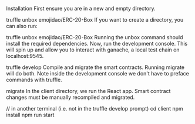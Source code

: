 Installation
First ensure you are in a new and empty directory.


truffle unbox emojidao/ERC-20-Box
If you want to create a directory, you can also run:

truffle unbox emojidao/ERC-20-Box <Directory Name>
Running the unbox command should install the required dependencies.
Now, run the development console. This will spin up and allow you to interact with ganache, a local test chain on localhost:9545.


truffle develop
Compile and migrate the smart contracts. Running migrate will do both. Note inside the development console we don't have to preface commands with truffle.


migrate
In the client directory, we run the React app. Smart contract changes must be manually recompiled and migrated.


// in another terminal (i.e. not in the truffle develop prompt)
cd client
npm install
npm run start
